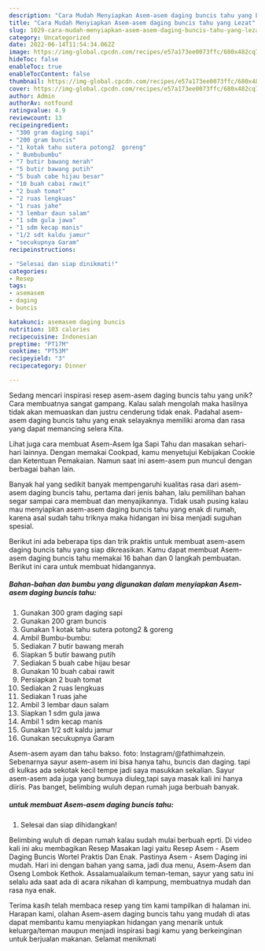 ```yaml
---
description: "Cara Mudah Menyiapkan Asem-asem daging buncis tahu yang Lezat"
title: "Cara Mudah Menyiapkan Asem-asem daging buncis tahu yang Lezat"
slug: 1029-cara-mudah-menyiapkan-asem-asem-daging-buncis-tahu-yang-lezat
category: Uncategorized
date: 2022-06-14T11:54:34.062Z
image: https://img-global.cpcdn.com/recipes/e57a173ee0073ffc/680x482cq70/asem-asem-daging-buncis-tahu-foto-resep-utama.jpg
hideToc: false
enableToc: true
enableTocContent: false
thumbnail: https://img-global.cpcdn.com/recipes/e57a173ee0073ffc/680x482cq70/asem-asem-daging-buncis-tahu-foto-resep-utama.jpg
cover: https://img-global.cpcdn.com/recipes/e57a173ee0073ffc/680x482cq70/asem-asem-daging-buncis-tahu-foto-resep-utama.jpg
author: Admin
authorAv: notfound
ratingvalue: 4.9
reviewcount: 13
recipeingredient:
- "300 gram daging sapi"
- "200 gram buncis"
- "1 kotak tahu sutera potong2  goreng"
- " Bumbubumbu"
- "7 butir bawang merah"
- "5 butir bawang putih"
- "5 buah cabe hijau besar"
- "10 buah cabai rawit"
- "2 buah tomat"
- "2 ruas lengkuas"
- "1 ruas jahe"
- "3 lembar daun salam"
- "1 sdm gula jawa"
- "1 sdm kecap manis"
- "1/2 sdt kaldu jamur"
- "secukupnya Garam"
recipeinstructions:

- "Selesai dan siap dinikmati!"
categories:
- Resep
tags:
- asemasem
- daging
- buncis

katakunci: asemasem daging buncis 
nutrition: 103 calories
recipecuisine: Indonesian
preptime: "PT17M"
cooktime: "PT53M"
recipeyield: "3"
recipecategory: Dinner

---
```





Sedang mencari inspirasi resep asem-asem daging buncis tahu yang unik? Cara membuatnya sangat gampang. Kalau salah mengolah maka hasilnya tidak akan memuaskan dan justru cenderung tidak enak. Padahal asem-asem daging buncis tahu yang enak selayaknya memiliki aroma dan rasa yang dapat memancing selera Kita.





Lihat juga cara membuat Asem-Asem Iga Sapi Tahu dan masakan sehari-hari lainnya. Dengan memakai Cookpad, kamu menyetujui Kebijakan Cookie dan Ketentuan Pemakaian. Namun saat ini asem-asem pun muncul dengan berbagai bahan lain.

Banyak hal yang sedikit banyak mempengaruhi kualitas rasa dari asem-asem daging buncis tahu, pertama dari jenis bahan, lalu pemilihan bahan segar sampai cara membuat dan menyajikannya. Tidak usah pusing kalau mau menyiapkan asem-asem daging buncis tahu yang enak di rumah, karena asal sudah tahu triknya maka hidangan ini bisa menjadi suguhan spesial.






Berikut ini ada beberapa tips dan trik praktis untuk membuat asem-asem daging buncis tahu yang siap dikreasikan. Kamu dapat membuat Asem-asem daging buncis tahu memakai 16 bahan dan 0 langkah pembuatan. Berikut ini cara untuk membuat hidangannya.

<!--inarticleads1-->

##### Bahan-bahan dan bumbu yang digunakan dalam menyiapkan Asem-asem daging buncis tahu:

1. Gunakan 300 gram daging sapi
1. Gunakan 200 gram buncis
1. Gunakan 1 kotak tahu sutera potong2 &amp; goreng
1. Ambil  Bumbu-bumbu:
1. Sediakan 7 butir bawang merah
1. Siapkan 5 butir bawang putih
1. Sediakan 5 buah cabe hijau besar
1. Gunakan 10 buah cabai rawit
1. Persiapkan 2 buah tomat
1. Sediakan 2 ruas lengkuas
1. Sediakan 1 ruas jahe
1. Ambil 3 lembar daun salam
1. Siapkan 1 sdm gula jawa
1. Ambil 1 sdm kecap manis
1. Gunakan 1/2 sdt kaldu jamur
1. Gunakan secukupnya Garam


Asem-asem ayam dan tahu bakso. foto: Instagram/@fathimahzein. Sebenarnya sayur asem-asem ini bisa hanya tahu, buncis dan daging. tapi di kulkas ada sekotak kecil tempe jadi saya masukkan sekalian. Sayur asem-asem ada juga yang bumuya diuleg,tapi saya masak kali ini hanya diiris. Pas banget, belimbing wuluh depan rumah juga berbuah banyak. 

<!--inarticleads2-->

#####  untuk membuat Asem-asem daging buncis tahu:


1. Selesai dan siap dihidangkan!

Belimbing wuluh di depan rumah kalau sudah mulai berbuah eprti. Di video kali ini aku membagikan Resep Masakan lagi yaitu Resep Asem - Asem Daging Buncis Wortel Praktis Dan Enak. Pastinya Asem - Asem Daging ini mudah. Hari ini dengan bahan yang sama, jadi dua menu, Asem-Asem dan Oseng Lombok Kethok. Assalamualaikum teman-teman, sayur yang satu ini selalu ada saat ada di acara nikahan di kampung, membuatnya mudah dan rasa nya enak. 

Terima kasih telah membaca resep yang tim kami tampilkan di halaman ini. Harapan kami, olahan Asem-asem daging buncis tahu yang mudah di atas dapat membantu kamu menyiapkan hidangan yang menarik untuk keluarga/teman maupun menjadi inspirasi bagi kamu yang berkeinginan untuk berjualan makanan. Selamat menikmati
